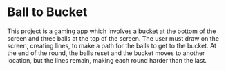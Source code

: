 # Ball to Bucket
This project is a gaming app which involves a bucket at the bottom of the screen and three balls at the top of the screen. The user must draw on the screen, creating lines, to make a path for the balls to get to the bucket. At the end of the round, the balls reset and the bucket moves to another location, but the lines remain, making each round harder than the last.
